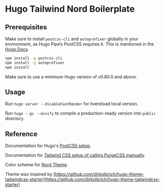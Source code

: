 # Hugo Tailwind Nord Boilerplate

## Prerequisites

Make sure to install `postcss-cli` and `autoprefixer` globally in your environment, as Hugo Pipe’s PostCSS requires it. 
This is mentioned in the [Hugo Docs](https://gohugo.io/hugo-pipes/postcss/).

```bash
npm install -g postcss-cli
npm install -g autoprefixer
npm install
```

Make sure to use a minimum Hugo version of v0.80.0 and above.

## Usage

Run `hugo server --disableFastRender` for livereload local version.

Run `hugo --gc --minify` to compile a production-ready version into `public` directory.

## Reference

Documentation for Hugo's [PostCSS setup](https://gohugo.io/hugo-pipes/postprocess/).

Documentation for [Tailwind CSS setup of calling PurgeCSS manually](https://tailwindcss.com/docs/controlling-file-size#setting-up-purgecss-manually).

Color scheme for [Nord Theme](https://nordtheme.com).

Theme was inspired by [https://github.com/dirkolbrich/hugo-theme-tailwindcss-starter](https://github.com/dirkolbrich/hugo-theme-tailwindcss-starter)
